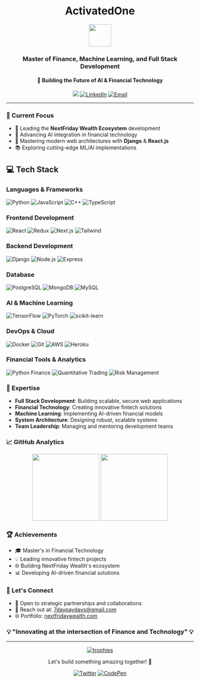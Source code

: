 # <div align="center">ActivatedOne</div>

<div align="center">
  <img src="https://s65-hzfi.freeconvert.com/task/65d289ccda5154f8baa6cd42/IMG-0846-removebg-preview.png" width="60">
  
  ### Master of Finance, Machine Learning, and Full Stack Development
  #### 🚀 Building the Future of AI & Financial Technology
  
  [![](https://img.shields.io/badge/🌐_Visit_Our_Website-NextFridayWealth-blue)](https://nextfridaywealth.com)
  [![LinkedIn](https://img.shields.io/badge/LinkedIn-Connect-blue?style=flat&logo=linkedin)](https://www.linkedin.com/in/aaron-aldana-a0147458)
  [![Email](https://img.shields.io/badge/Email-Contact-red?style=flat&logo=gmail)](mailto:7daypaydays@gmail.com)
</div>

---

### 🎯 Current Focus

- 🏢 Leading the **NextFriday Wealth Ecosystem** development
- 🌟 Advancing AI integration in financial technology
- 🔧 Mastering modern web architectures with **Django** & **React.js**
- 📚 Exploring cutting-edge ML/AI implementations
## 💻 Tech Stack

### Languages & Frameworks
![Python](https://img.shields.io/badge/Python-3776AB?style=for-the-badge&logo=python&logoColor=white)
![JavaScript](https://img.shields.io/badge/JavaScript-F7DF1E?style=for-the-badge&logo=javascript&logoColor=black)
![C++](https://img.shields.io/badge/C++-00599C?style=for-the-badge&logo=cplusplus&logoColor=white)
![TypeScript](https://img.shields.io/badge/TypeScript-007ACC?style=for-the-badge&logo=typescript&logoColor=white)

### Frontend Development
![React](https://img.shields.io/badge/React-20232A?style=for-the-badge&logo=react&logoColor=61DAFB)
![Redux](https://img.shields.io/badge/Redux-593D88?style=for-the-badge&logo=redux&logoColor=white)
![Next.js](https://img.shields.io/badge/Next.js-000000?style=for-the-badge&logo=nextdotjs&logoColor=white)
![Tailwind](https://img.shields.io/badge/Tailwind_CSS-38B2AC?style=for-the-badge&logo=tailwind-css&logoColor=white)

### Backend Development
![Django](https://img.shields.io/badge/Django-092E20?style=for-the-badge&logo=django&logoColor=white)
![Node.js](https://img.shields.io/badge/Node.js-339933?style=for-the-badge&logo=nodedotjs&logoColor=white)
![Express](https://img.shields.io/badge/Express.js-000000?style=for-the-badge&logo=express&logoColor=white)

### Database
![PostgreSQL](https://img.shields.io/badge/PostgreSQL-316192?style=for-the-badge&logo=postgresql&logoColor=white)
![MongoDB](https://img.shields.io/badge/MongoDB-4EA94B?style=for-the-badge&logo=mongodb&logoColor=white)
![MySQL](https://img.shields.io/badge/MySQL-005C84?style=for-the-badge&logo=mysql&logoColor=white)

### AI & Machine Learning
![TensorFlow](https://img.shields.io/badge/TensorFlow-FF6F00?style=for-the-badge&logo=tensorflow&logoColor=white)
![PyTorch](https://img.shields.io/badge/PyTorch-EE4C2C?style=for-the-badge&logo=pytorch&logoColor=white)
![scikit-learn](https://img.shields.io/badge/scikit--learn-F7931E?style=for-the-badge&logo=scikit-learn&logoColor=white)

### DevOps & Cloud
![Docker](https://img.shields.io/badge/Docker-2CA5E0?style=for-the-badge&logo=docker&logoColor=white)
![Git](https://img.shields.io/badge/Git-F05032?style=for-the-badge&logo=git&logoColor=white)
![AWS](https://img.shields.io/badge/AWS-232F3E?style=for-the-badge&logo=amazon-aws&logoColor=white)
![Heroku](https://img.shields.io/badge/Heroku-430098?style=for-the-badge&logo=heroku&logoColor=white)

### Financial Tools & Analytics
![Python Finance](https://img.shields.io/badge/Financial_Analysis-3776AB?style=for-the-badge&logo=python&logoColor=white)
![Quantitative Trading](https://img.shields.io/badge/Quantitative_Trading-091C2B?style=for-the-badge&logo=bitcoin&logoColor=white)
![Risk Management](https://img.shields.io/badge/Risk_Management-384C60?style=for-the-badge&logo=line&logoColor=white)
### 🌟 Expertise

- **Full Stack Development**: Building scalable, secure web applications
- **Financial Technology**: Creating innovative fintech solutions
- **Machine Learning**: Implementing AI-driven financial models
- **System Architecture**: Designing robust, scalable systems
- **Team Leadership**: Managing and mentoring development teams

### 📈 GitHub Analytics

<div align="center">
  <img height="180em" src="https://github-readme-stats.vercel.app/api?username=ActivateLLC&show_icons=true&theme=radical&include_all_commits=true&count_private=true"/>
  <img height="180em" src="https://github-readme-stats.vercel.app/api/top-langs/?username=ActivateLLC&layout=compact&langs_count=8&theme=radical"/>
</div>

### 🏆 Achievements

- 🎓 Master's in Financial Technology
- 💡 Leading innovative fintech projects
- 🌐 Building NextFriday Wealth's ecosystem
- 📊 Developing AI-driven financial solutions

### 🤝 Let's Connect

- 💼 Open to strategic partnerships and collaborations
- 📧 Reach out at: 7daypaydays@gmail.com
- 🌐 Portfolio: [nextfridaywealth.com](https://nextfridaywealth.com)

<div align="center">
  <h3>💡 "Innovating at the intersection of Finance and Technology" 💡</h3>
</div>

---

<div align="center">
  <a href="https://github.com/ryo-ma/github-profile-trophy">
    <img src="https://github-profile-trophy.vercel.app/?username=ActivateLLC&theme=onedark&row=1&column=6" alt="trophies"/>
  </a>
</div>

<div align="center">
  <p>Let's build something amazing together! 🚀</p>
  
  [![Twitter](https://img.shields.io/badge/Twitter-Follow-1DA1F2?style=flat&logo=twitter)](https://twitter.com/capcart)
  [![CodePen](https://img.shields.io/badge/CodePen-Follow-000000?style=flat&logo=codepen)](https://codepen.io/ActivatedOne)
</div>
